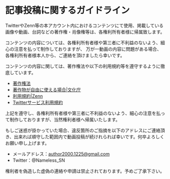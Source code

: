 # 記事投稿に関するガイドライン

TwitterやZenn等の本アカウント内におけるコンテンツにて使用、掲載している画像や動画、台詞などの著作権・肖像権等は、各権利所有者様に帰属致します。

コンテンツの内容については、各権利所有者様や第三者に不利益のないよう、細心の注意を払って制作しておりますが、
万が一動画の内容に問題がある場合、各権利所有者様本人から、ご連絡を頂けましたら幸いです。

コンテンツの内容に関しては、著作権法や以下の利用規約等を遵守するように徹底しています。

* [著作権法](https://elaws.e-gov.go.jp/document?lawid=345AC0000000048_20220617_504AC0000000068&keyword=%E8%91%97%E4%BD%9C%E6%A8%A9%E6%B3%95)
* [著作物が自由に使える場合|文化庁](https://www.bunka.go.jp/seisaku/chosakuken/seidokaisetsu/gaiyo/chosakubutsu_jiyu.html)
* [利用規約|Zenn](https://zenn.dev/terms)
* [Twitterサービス利用規約](https://twitter.com/ja/tos)

上記を遵守し、各権利所有者様や第三者に不利益のないよう、細心の注意を払って制作しておりますが、当然権利者様へ帰属いたします。

もしご迷惑が掛かっていた場合、違反箇所のご指摘を以下のアドレスにご連絡頂き、出来れば順守した範囲内で動画投稿が続けれられば幸いです。何卒よろしくお願い申し上げます。

* メールアドレス：author2000.1225@gmail.com
* Twitter：@Nameless_SN

権利者を偽造した虚偽の連絡や申請は禁止されております。予めご了承下さい。